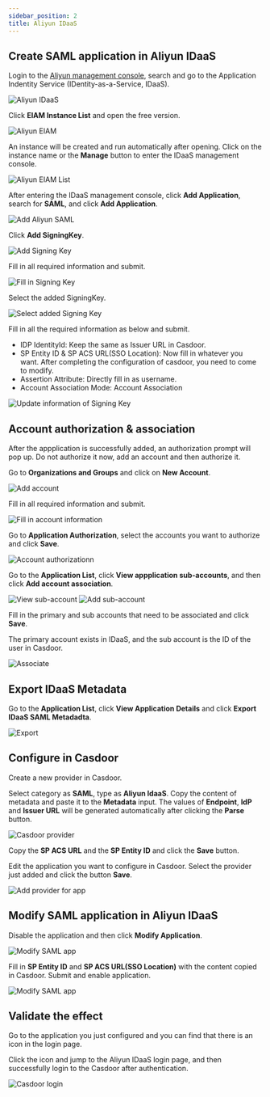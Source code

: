 ```yaml
---
sidebar_position: 2
title: Aliyun IDaaS
---
```


## Create SAML application in Aliyun IDaaS

Login to the [Aliyun management console](https://account.aliyun.com/), search and go to the Application Indentity Service (IDentity-as-a-Service, IDaaS).

![Aliyun IDaaS](/img/providers/SAML/aliyun.png)

Click **EIAM Instance List** and open the free version.

![Aliyun EIAM](/img/providers/SAML/aliyun_eiam.png)

An instance will be created and run automatically after opening. Click on the instance name or the **Manage** button to enter the IDaaS management console.

![Aliyun EIAM List](/img/providers/SAML/aliyun_eiam_list.png)

After entering the IDaaS management console, click **Add Application**, search for **SAML**, and click **Add Application**.

![Add Aliyun SAML](/img/providers/SAML/aliyun_saml_add.png)

Click **Add SigningKey**.

![Add Signing Key](/img/providers/SAML/aliyun_saml_signingkey.png)

Fill in all required information and submit.

![Fill in Signing Key](/img/providers/SAML/aliyun_saml_signingkey_input.png)

Select the added SigningKey.

![Select added Signing Key](/img/providers/SAML/aliyun_saml_signingkey_select.png)

Fill in all the required information as below and submit.

- IDP IdentityId: Keep the same as Issuer URL in Casdoor.
- SP Entity ID & SP ACS URL(SSO Location): Now fill in whatever you want. After completing the configuration of casdoor, you need to come to modify.
- Assertion Attribute: Directly fill in as username.
- Account Association Mode: Account Association

![Update information of Signing Key](/img/providers/SAML/aliyun_saml_signingkey_update.png)

## Account authorization & association

After the appplication is successfully added, an authorization prompt will pop up. Do not authorize it now, add an account and then authorize it.

Go to **Organizations and Groups** and click on **New Account**.

![Add account](/img/providers/SAML/aliyun_account.png)

Fill in all required information and submit.

![Fill in account information](/img/providers/SAML/aliyun_account_add.png)

Go to **Application Authorization**, select the accounts you want to authorize and click **Save**.

![Account authorizationn](/img/providers/SAML/aliyun_account_authorization.png)

Go to the **Application List**, click **View appplication sub-accounts**, and then click **Add account association**.

![View sub-account](/img/providers/SAML/aliyun_subaccount_view.png)
![Add sub-account](/img/providers/SAML/aliyun_subaccount_add.png)

Fill in the primary and sub accounts that need to be associated and click **Save**. 

The primary account exists in IDaaS, and the sub account is the ID of the user in Casdoor.

![Associate](/img/providers/SAML/aliyun_subaccount_input.png)

## Export IDaaS Metadata

Go to the **Application List**, click **View Application Details** and click **Export IDaaS SAML Metadadta**.

![Export](/img/providers/SAML/aliyun_saml_metadata.png)

## Configure in Casdoor

Create a new provider in Casdoor.

Select category as **SAML**, type as **Aliyun IdaaS**. Copy the content of metadata and paste it to the **Metadata** input. The values of **Endpoint**, **IdP** and **Issuer URL** will be generated automatically after clicking the **Parse** button.

![Casdoor provider](/img/providers/SAML/aliyun_casdoor.png)

Copy the **SP ACS URL** and the **SP Entity ID** and click the **Save** button.

Edit the application you want to configure in Casdoor. Select the provider just added and click the button **Save**.

![Add provider for app](/img/providers/SAML/aliyun_casdoor_provider.png)

## Modify SAML application in Aliyun IDaaS

Disable the application and then click **Modify Application**.

![Modify SAML app](/img/providers/SAML/aliyun_saml_modify.png)

Fill in **SP Entity ID** and **SP ACS URL(SSO Location)** with the content copied in Casdoor. Submit and enable application.

![Modify SAML app](/img/providers/SAML/aliyun_saml_modify_input.png)

## Validate the effect

Go to the application you just configured and you can find that there is an icon in the login page. 

Click the icon and jump to the Aliyun IDaaS login page, and then successfully login to the Casdoor after authentication.

![Casdoor login](/img/providers/SAML/aliyun_casdoor_login.gif)
